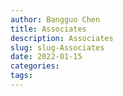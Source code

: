 ```yaml
---
author: Bangguo Chen
title: Associates
description: Associates
slug: slug-Associates
date: 2022-01-15
categories:
tags: 
---
```


